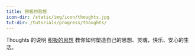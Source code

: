 ```yaml
---
title: 积极的思想
icon-dir: /static/img/icon/thoughts.jpg
tut-dir: /tutorials/progress/thoughts/
---
```

Thoughts 的说明
<a href="{{ page.tut-dir }}">积极的思想</a> 教你如何塑造自己的思想、灵魂，快乐、安心的生活。
